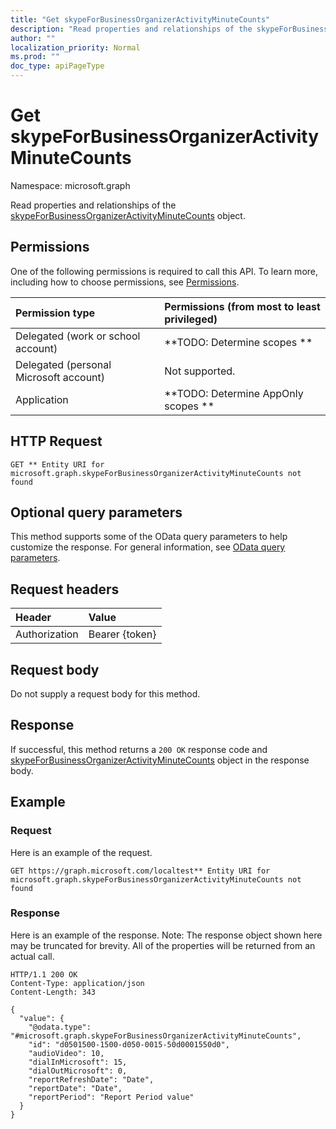 ```yaml
---
title: "Get skypeForBusinessOrganizerActivityMinuteCounts"
description: "Read properties and relationships of the skypeForBusinessOrganizerActivityMinuteCounts object."
author: ""
localization_priority: Normal
ms.prod: ""
doc_type: apiPageType
---
```


# Get skypeForBusinessOrganizerActivityMinuteCounts

Namespace: microsoft.graph

Read properties and relationships of the [skypeForBusinessOrganizerActivityMinuteCounts](../resources/skypeforbusinessorganizeractivityminutecounts.md) object.

## Permissions
One of the following permissions is required to call this API. To learn more, including how to choose permissions, see [Permissions](/concepts/permissions-reference.md).

|Permission type|Permissions (from most to least privileged)|
|:---|:---|
|Delegated (work or school account)|**TODO: Determine scopes **|
|Delegated (personal Microsoft account)|Not supported.|
|Application|**TODO: Determine AppOnly scopes **|

## HTTP Request
<!-- {
  "blockType": "ignored"
}
-->
``` http
GET ** Entity URI for microsoft.graph.skypeForBusinessOrganizerActivityMinuteCounts not found
```

## Optional query parameters
This method supports some of the OData query parameters to help customize the response. For general information, see [OData query parameters](/graph/query-parameters).

## Request headers
|Header|Value|
|:---|:---|
|Authorization|Bearer {token}|

## Request body
Do not supply a request body for this method.

## Response
If successful, this method returns a `200 OK` response code and [skypeForBusinessOrganizerActivityMinuteCounts](../resources/skypeforbusinessorganizeractivityminutecounts.md) object in the response body.

## Example

### Request
Here is an example of the request.
<!-- {
  "blockType": "request",
  "name": "get_skypeforbusinessorganizeractivityminutecounts"
}
-->
``` http
GET https://graph.microsoft.com/localtest** Entity URI for microsoft.graph.skypeForBusinessOrganizerActivityMinuteCounts not found
```

### Response
Here is an example of the response. Note: The response object shown here may be truncated for brevity. All of the properties will be returned from an actual call.
<!-- {
  "blockType": "response",
  "truncated": true,
  "@odata.type": "microsoft.graph.skypeForBusinessOrganizerActivityMinuteCounts"
}
-->
``` http
HTTP/1.1 200 OK
Content-Type: application/json
Content-Length: 343

{
  "value": {
    "@odata.type": "#microsoft.graph.skypeForBusinessOrganizerActivityMinuteCounts",
    "id": "d0501500-1500-d050-0015-50d0001550d0",
    "audioVideo": 10,
    "dialInMicrosoft": 15,
    "dialOutMicrosoft": 0,
    "reportRefreshDate": "Date",
    "reportDate": "Date",
    "reportPeriod": "Report Period value"
  }
}
```

